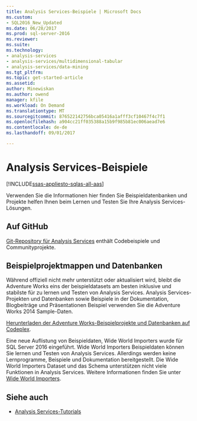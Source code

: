 ```yaml
---
title: Analysis Services-Beispiele | Microsoft Docs
ms.custom:
- SQL2016_New_Updated
ms.date: 06/28/2017
ms.prod: sql-server-2016
ms.reviewer: 
ms.suite: 
ms.technology:
- analysis-services
- analysis-services/multidimensional-tabular
- analysis-services/data-mining
ms.tgt_pltfrm: 
ms.topic: get-started-article
ms.assetid: 
author: Minewiskan
ms.author: owend
manager: kfile
ms.workload: On Demand
ms.translationtype: MT
ms.sourcegitcommit: 876522142756bca05416a1afff3cf10467f4c7f1
ms.openlocfilehash: a904cc21ff035388a15b9f985b81ec006aead7e6
ms.contentlocale: de-de
ms.lasthandoff: 09/01/2017

---
```

# <a name="analysis-services-samples"></a>Analysis Services-Beispiele
[!INCLUDE[ssas-appliesto-sqlas-all-aas](../includes/ssas-appliesto-sqlas-all-aas.md)]

  Verwenden Sie die Informationen hier finden Sie Beispieldatenbanken und Projekte helfen Ihnen beim Lernen und Testen Sie Ihre Analysis Services-Lösungen.
  

## <a name="samples-on-github"></a>Auf GitHub

[Git-Repository für Analysis Services](https://github.com/Microsoft/Analysis-Services) enthält Codebeispiele und Communityprojekte.

## <a name="sample-solutions-and-databases"></a>Beispielprojektmappen und Datenbanken  

Während offiziell nicht mehr unterstützt oder aktualisiert wird, bleibt die Adventure Works eins der beispieldatasets am besten inklusive und stabilste für zu lernen und Testen von Analysis Services. Analysis Services-Projekten und Datenbanken sowie Beispiele in der Dokumentation, Blogbeiträge und Präsentationen Beispiel verwenden Sie die Adventure Works 2014 Sample-Daten.

[Herunterladen der Adventure Works-Beispielprojekte und Datenbanken auf Codeplex](https://msftdbprodsamples.codeplex.com/releases/view/125550).

Eine neue Auflistung von Beispieldaten, Wide World Importers wurde für SQL Server 2016 eingeführt. Wide World Importers Beispieldaten können Sie lernen und Testen von Analysis Services. Allerdings werden keine Lernprogramme, Beispiele und Dokumentation bereitgestellt. Die Wide World Importers Dataset und das Schema unterstützen nicht viele Funktionen in Analysis Services. Weitere Informationen finden Sie unter [Wide World Importers](https://msdn.microsoft.com/library/mt734199).


  
## <a name="see-also"></a>Siehe auch  
*   [Analysis Services-Tutorials](../analysis-services/analysis-services-tutorials-ssas.md)

  
  

